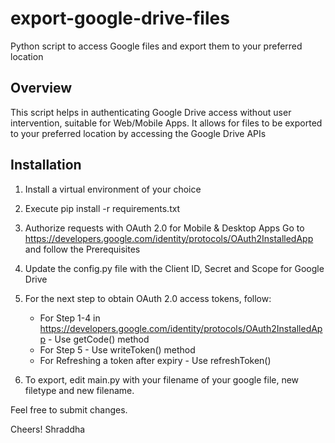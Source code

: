 # export-google-drive-files
Python script to access Google files and export them to your preferred location 

## Overview
This script helps in authenticating Google Drive access without user intervention, suitable for Web/Mobile Apps. It allows for files to be exported to your preferred location by accessing the Google Drive APIs 

## Installation 

1. Install a virtual environment of your choice

2. Execute pip install -r requirements.txt

3. Authorize requests with OAuth 2.0 for Mobile & Desktop Apps
Go to https://developers.google.com/identity/protocols/OAuth2InstalledApp and follow the Prerequisites

4. Update the config.py file with the Client ID, Secret and Scope for Google Drive

5. For the next step to obtain OAuth 2.0 access tokens, follow:
    - For Step 1-4 in https://developers.google.com/identity/protocols/OAuth2InstalledApp - Use getCode() method
    - For Step 5 - Use writeToken() method
    - For Refreshing a token after expiry - Use refreshToken()

6. To export, edit main.py with your filename of your google file, new filetype and new filename.

Feel free to submit changes.

Cheers!
Shraddha

